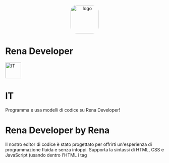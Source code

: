 <p align="center">
  <img src="https://renadeveloper.altervista.org/logo.png" alt="logo" width="90" style="border-radius: 20px;">
</p>

# Rena Developer

<img src="https://renaarcade.altervista.org/flagit.png" alt="IT" width="50"> 

# IT

Programma e usa modelli di codice su Rena Developer!
# Rena Developer by Rena
Il nostro editor di codice è stato progettato per offrirti un'esperienza di programmazione fluida e senza intoppi. Supporta la sintassi di HTML, CSS e JavaScript (usando dentro l'HTML i tag <style> e <script>), e include la possibilità di navigare fra un catalogo di modelli con un codice già realizzato ed il browser tiene a memoria i tuoi progetti. Con un'interfaccia minimal, potrai concentrarti sulla scrittura del codice senza distrazioni.
# Rena Developer WebKit
Il WebKit di Rena Developer coprende vari file che puoi usare nella creazione del tuo sito web nel nostro editor di codice
# Rena Store
Rena Developer ti dà l'opportunità di condividere le tue app open-source o no attraverso il Rena Store. Puoi caricare le tue app per renderli disponibili sul Rena Store facendo richiesta su https://renadeveloper.altervista.org/renastore.html . Scopri di più sul Rena Store su https://github.com/marcy2011/Rena-Store
# Modelli di codice
Non sai da dove iniziare? Nessun problema! Rena Developer offre dei modelli predefiniti con codice già pronto per essere utilizzato. Questi modelli coprono diverse categorie e livelli di complessità, consentendoti di avere una base solida su cui costruire il tuo progetto. Che tu stia lavorando a un sito web personale o un blog, troverai sicuramente il modello giusto per te.
# Scopri di più su https://renadeveloper.altervista.org
I file allegati qui su Git Hub sono solo quelli principali
# Programma subito https://renadeveloper.altervista.org/code.html

<img src="https://renaarcade.altervista.org/flagen.png" alt="EN" width="50"> 

# EN

Program and use code models on Rena Developer!
# Rena Developer by Rena
Our code editor is designed to provide you with a smooth and seamless programming experience. It supports HTML, CSS, and JavaScript syntax (using the <style> and <script> tags within HTML) and includes the ability to browse a catalog of pre-made code models. The browser keeps track of your projects. With a minimal interface, you can focus on writing code without distractions.
# Rena Developer WebKit
The WebKit of Rena Developer includes various files that you can use in the creation of your website within our code editor
# Rena Store
Rena Developer gives you the opportunity to share your open-source or non-open-source apps through the Rena Store. You can upload your apps to make them available on the Rena Store by submitting a request at https://renadeveloper.altervista.org/renastore.html. Learn more about the Rena Store at https://github.com/marcy2011/Rena-Store
# Code Template
Not sure where to start? No problem! Rena Developer offers pre-defined models with ready-to-use code. These models cover various categories and levels of complexity, giving you a solid foundation to build your project. Whether you're working on a personal website or a blog, you'll surely find the right model for you.
# Learn more at https://renadeveloper.altervista.org
The files attached here on GitHub are only the main ones
# Start coding immediately at https://renadeveloper.altervista.org/code.html
